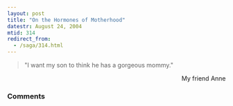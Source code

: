 ```yaml
---
layout: post
title: "On the Hormones of Motherhood"
datestr: August 24, 2004
mtid: 314
redirect_from:
  - /saga/314.html
---
```

<blockquote>&quot;I want my son to think he has a gorgeous mommy.&quot;</blockquote>
<p align="right">My friend Anne

### Comments
